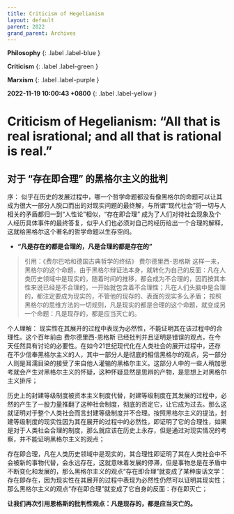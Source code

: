 ```yaml
---
title: Criticism of Hegelianism
layout: default
parent: 2022
grand_parent: Archives
---
```


**Philosophy**
{: .label .label-blue }

**Criticism**
{: .label .label-green }

**Marxism**
{: .label .label-purple }

**2022-11-19 10:00:43 +0800**
{: .label .label-yellow }



# Criticism of Hegelianism: “All that is real isrational; and all that is rational is real.”

## 对于 “存在即合理” 的黑格尔主义的批判

序：
似乎在历史的发展过程中，哪一个哲学命题都没有像黑格尔的命题可以让其成为很大一部分人脱口而出的对现实问题的最终解，与所谓“现代社会”将一切与人相关的矛盾都归一到“人性论”相似，“存在即合理” 成为了人们对待社会现象及个人经历具体事件的最终答复，似乎人们也必须对自己的经历给出一个合理的解释，这就给黑格尔这个著名的哲学命题以生存空间。

* **“凡是存在的都是合理的，凡是合理的都是存在的”**

> 引用：《费尔巴哈和德国古典哲学的终结》 费尔德里西-恩格斯
> 这样一来，黑格尔的这个命题，由于黑格尔辩证法本身，就转化为自己的反面：凡在人类历史领域中是现实的，随着时间的推移，都会成为不合理的，因而按其本性来说已经是不合理的，一开始就包含着不合理性；凡在人们头脑中是合理的，都注定要成为现实的，不管他的现存的、表面的现实多么矛盾；
> 按照黑格尔的思维方法的一切规则，凡是现实的都是合理的这个命题，就变成另一个命题：凡是现存的，都是应当灭亡的。

个人理解：
现实性在其展开的过程中表现为必然性，不能证明其在该过程中的合理性。这个百年前由 费尔德里西-恩格斯 已经批判并且证明是错误的观点，在今天任然具有讨论的必要性。在如今21世纪现代化在人类社会的展开过程中，还存在不少信奉黑格尔主义的人，其中一部分人是彻底的相信黑格尔的观点，另一部分人则是耳濡目染的接受了来自他人灌输的黑格尔主义。这部分人中的一些人稍加思考就会产生对黑格尔主义的怀疑，这种怀疑显然是思辨的产物，是思想上对黑格尔主义排斥；

历史上的封建等级制度被资本主义制度代替，封建等级制度在其发展的过程中，必然的产生了一股力量推翻了这种社会制度，彻底的否定它，让它成为过去。那么这就证明对于整个人类社会而言封建等级制度并不合理。按照黑格尔主义的提法，封建等级制度的现实性因为其在展开的过程中的必然性，即证明了它的合理性，如果是对于人类社会合理的制度，那么就应该在历史上永存，但是通过对现实情况的考察，并不能证明黑格尔主义的观点；

存在即合理，凡在人类历史领域中是现实的，其合理性即证明了其在人类社会中不会被新的事物代替，会永远存在，这就意味着发展的停滞，但是事物总是在矛盾中不断变化和发展的，那么黑格尔主义的观点“存在即合理”就变成了某种废话文学： 存在即存在，因为现实性在其展开的过程中表现为必然性仍然可以证明其现实性；那么黑格尔主义的观点“存在即合理”就变成了它自身的反面：存在即灭亡；

**让我们再次引用恩格斯的批判性观点：凡是现存的，都是应当灭亡的。**